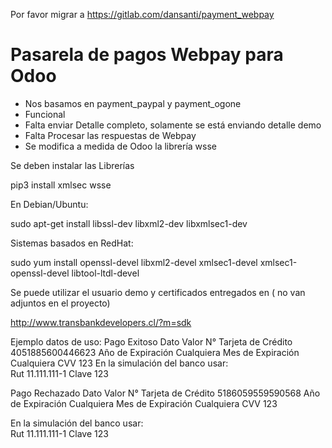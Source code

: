 Por favor migrar a https://gitlab.com/dansanti/payment_webpay
# Pasarela de pagos Webpay para Odoo

- Nos basamos en payment_paypal y payment_ogone
- Funcional
- Falta enviar Detalle completo, solamente se está enviando detalle demo
- Falta Procesar las respuestas de Webpay
- Se modifica a medida de Odoo la librería wsse

Se deben instalar las Librerías

pip3 install xmlsec wsse

 En Debian/Ubuntu:

sudo apt-get install libssl-dev libxml2-dev libxmlsec1-dev

 Sistemas basados en RedHat:

sudo yum install openssl-devel libxml2-devel xmlsec1-devel xmlsec1-openssl-devel libtool-ltdl-devel

Se puede utilizar el usuario demo y certificados entregados en ( no van adjuntos en el proyecto)

http://www.transbankdevelopers.cl/?m=sdk

Ejemplo datos de uso:
Pago Exitoso
Dato 	                    Valor
N° Tarjeta de Crédito 	  4051885600446623
Año de Expiración 	      Cualquiera
Mes de Expiración 	      Cualquiera
CVV 	                    123
En la simulación del banco usar: 	
Rut 	                    11.111.111-1
Clave 	                  123

Pago Rechazado
Dato 	                    Valor
N° Tarjeta de Crédito 	  5186059559590568
Año de Expiración 	      Cualquiera
Mes de Expiración 	      Cualquiera
CVV 	                    123

En la simulación del banco usar: 	
Rut 	11.111.111-1
Clave 	123
